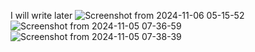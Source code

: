 I will write later 
![Screenshot from 2024-11-06 05-15-52](https://github.com/user-attachments/assets/38af3251-cdd4-44ed-80e6-3ee991c3bc77)
![Screenshot from 2024-11-05 07-36-59](https://github.com/user-attachments/assets/bb48b999-392c-47c6-9d09-e0c852cb583f)
![Screenshot from 2024-11-05 07-38-39](https://github.com/user-attachments/assets/eefa4e58-17f2-4a00-b5c9-d3784afe9e85)
